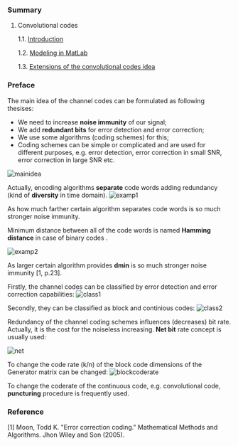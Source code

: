 ### Summary

1. Convolutional codes

    1.1. [Introduction](https://github.com/kirlf/CSP/blob/master/FEC/Convolutional%20codes%20intro.md)

    1.2. [Modeling in MatLab](https://github.com/kirlf/CSP/blob/master/FEC/Convolutional%20codes%20modeling.md)
    
    1.3. [Extensions of the convolutional codes idea](https://github.com/kirlf/CSP/blob/master/FEC/Conv%20codes%20idea%20extensions.md)

### Preface

The main idea of the channel codes can be formulated as following thesises:
- We need to increase **noise immunity** of our signal;
- We add **redundant bits** for error detection and error correction;
- We use some algorithms (coding schemes) for this;
- Coding schemes can be simple or complicated and are used for different purposes, e.g. error detection, error correction in small SNR, error correction in large SNR  etc.

![mainidea](https://raw.githubusercontent.com/kirlf/CSP/master/FEC/assets/FECmainidea.png)

Actually, encoding algorithms **separate** code words adding redundancy (kind of **diversity** in time domain). 
![examp1](https://raw.githubusercontent.com/kirlf/CSP/master/FEC/assets/FECexamp1.png)

As how much farther certain algorithm separates code words is so much stronger noise immunity.

Minimum distance between all of the code words is named **Hamming distance** in case of binary codes .

![examp2](https://raw.githubusercontent.com/kirlf/CSP/master/FEC/assets/FECexamp2.png)

As larger certain algorithm provides **dmin**  is so much stronger noise immunity [1, p.23].

Firstly, the channel codes can be classified by error detection and error correction capabilities:
![class1](https://raw.githubusercontent.com/kirlf/CSP/master/FEC/assets/harq.png)

Secondly, they can be classified as block and continious codes:
![class2](https://raw.githubusercontent.com/kirlf/CSP/master/FEC/assets/BlockCont.png)

Redundancy of the channel coding schemes influences (decreases) bit rate. Actually, it is the cost for the noiseless increasing.
**Net bit** rate concept is usually used:

![net](https://raw.githubusercontent.com/kirlf/CSP/master/FEC/assets/nebitrate.png)

To change the code rate (k/n) of the block code dimensions of the Generator matrix can be changed:
![blockcoderate](https://raw.githubusercontent.com/kirlf/CSP/master/FEC/assets/coderateblock.png)

To change the coderate of the continuous code, e.g. convolutional code, **puncturing** procedure is frequently used. 

### Reference

[1] Moon, Todd K. "Error correction coding." Mathematical Methods and Algorithms. Jhon Wiley and Son (2005).
